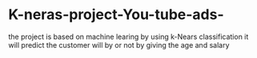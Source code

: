 # K-neras-project-You-tube-ads-
the project is based on machine learing by using k-Nears classification it will predict the customer will by or not by giving the age and salary
